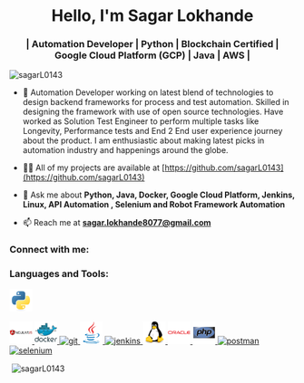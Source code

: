 <h1 align="center">Hello, I'm Sagar Lokhande</h1>
<h3 align="center">| Automation Developer | Python | Blockchain Certified | Google Cloud Platform (GCP) | Java | AWS | </h3>

<p align="left"> <img src="https://komarev.com/ghpvc/?username=sagarL0143&label=Profile%20views&color=0e75b6&style=flat" alt="sagarL0143" id="profile_views"/> </p>

- 🌱 Automation Developer working on latest blend of technologies to design backend frameworks for process and test automation. Skilled in designing the framework with use of open source technologies. Have worked as Solution Test Engineer to perform multiple tasks like Longevity, Performance tests and End 2 End user experience journey about the product. I am enthusiastic about making latest picks in automation industry and happenings around the globe.

- 👨‍💻 All of my projects are available at [https://github.com/sagarL0143](https://github.com/sagarL0143)

- 💬 Ask me about **Python, Java, Docker, Google Cloud Platform, Jenkins, Linux, API Automation , Selenium and Robot Framework Automation**

- 📫 Reach me at **sagar.lokhande8077@gmail.com**

<h3 align="left">Connect with me:</h3>
<p align="left">

<h3 align="left">Languages and Tools:</h3>
<a href="https://www.python.org" target="_blank"> <img src="https://raw.githubusercontent.com/devicons/devicon/master/icons/python/python-original.svg" alt="python" width="40" height="40"/> </a> <p align="left"> <a href="https://angular.io" target="_blank"> <img src="https://raw.githubusercontent.com/devicons/devicon/master/icons/angularjs/angularjs-original-wordmark.svg" alt="angularjs" width="40" height="40"/> </a> <a href="https://www.docker.com/" target="_blank"> <img src="https://raw.githubusercontent.com/devicons/devicon/master/icons/docker/docker-original-wordmark.svg" alt="docker" width="40" height="40"/> </a> <a href="https://git-scm.com/" target="_blank"> <img src="https://www.vectorlogo.zone/logos/git-scm/git-scm-icon.svg" alt="git" width="40" height="40"/> </a> <a href="https://www.java.com" target="_blank"> <img src="https://raw.githubusercontent.com/devicons/devicon/master/icons/java/java-original.svg" alt="java" width="40" height="40"/> </a> <a href="https://www.jenkins.io" target="_blank"> <img src="https://www.vectorlogo.zone/logos/jenkins/jenkins-icon.svg" alt="jenkins" width="40" height="40"/> </a> <a href="https://www.linux.org/" target="_blank"> <img src="https://raw.githubusercontent.com/devicons/devicon/master/icons/linux/linux-original.svg" alt="linux" width="40" height="40"/> </a> <a href="https://www.oracle.com/" target="_blank"> <img src="https://raw.githubusercontent.com/devicons/devicon/master/icons/oracle/oracle-original.svg" alt="oracle" width="40" height="40"/> </a> <a href="https://www.php.net" target="_blank"> <img src="https://raw.githubusercontent.com/devicons/devicon/master/icons/php/php-original.svg" alt="php" width="40" height="40"/> </a> <a href="https://postman.com" target="_blank"> <img src="https://www.vectorlogo.zone/logos/getpostman/getpostman-icon.svg" alt="postman" width="40" height="40"/> </a>  <a href="https://www.selenium.dev" target="_blank"> <img src="https://raw.githubusercontent.com/detain/svg-logos/780f25886640cef088af994181646db2f6b1a3f8/svg/selenium-logo.svg" alt="selenium" width="40" height="40"/> </a> </p>

<p>&nbsp;<img align="center" src="https://github-readme-stats.vercel.app/api?username=sagarL0143&show_icons=true&locale=en" alt="sagarL0143" /></p>
